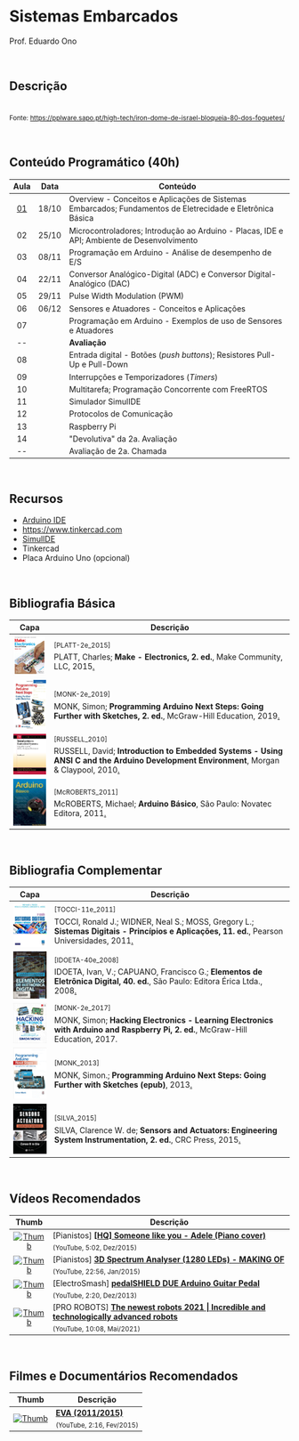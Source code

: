 # Sistemas Embarcados

Prof. Eduardo Ono

<br>

## Descrição

<img src="https://pplware.sapo.pt/wp-content/uploads/2021/05/israel_iron_dome01.jpg" alt="" width="360px"><br>
<small>Fonte: https://pplware.sapo.pt/high-tech/iron-dome-de-israel-bloqueia-80-dos-foguetes/</small>

<br>

## Conteúdo Programático (40h)

| Aula | Data  | Conteúdo |
| :-: |  :-:  | ---
| [01] | 18/10 | Overview - Conceitos e Aplicações de Sistemas Embarcados; Fundamentos de Eletrecidade e Eletrônica Básica
| 02 | 25/10 | Microcontroladores; Introdução ao Arduino - Placas, IDE e API; Ambiente de Desenvolvimento
| 03 | 08/11 | Programação em Arduino - Análise de desempenho de E/S
| 04 | 22/11 | Conversor Analógico-Digital (ADC) e Conversor Digital-Analógico (DAC)
| 05 | 29/11 | Pulse Width Modulation (PWM)
| 06 | 06/12 | Sensores e Atuadores - Conceitos e Aplicações
| 07 |       | Programação em Arduino - Exemplos de uso de Sensores e Atuadores
| -- |       | __Avaliação__
| 08 |       | Entrada digital - Botões (_push buttons_); Resistores Pull-Up e Pull-Down
| 09 |       | Interrupções e Temporizadores (_Timers_)
| 10 |       | Multitarefa; Programação Concorrente com FreeRTOS
| 11 |       | Simulador SimulIDE
| 12 |       | Protocolos de Comunicação
| 13 |       | Raspberry Pi
| 14 |       | "Devolutiva" da 2a. Avaliação
| -- |       | Avaliação de 2a. Chamada

[01]: ./aulas/README.md#aula-01

<br>

## Recursos

* [Arduino IDE](https://www.arduino.cc)
* https://www.tinkercad.com
* [SimulIDE](https://www.simulide.com)
* Tinkercad
* Placa Arduino Uno (opcional)

<br>

## Bibliografia Básica

| Capa | Descrição |
| :-:  | --- |
| <img src="./referencias/capas/platt-2e_2015.jpg" width="100px"> | <sup>[PLATT-2e_2015]</sup><br>PLATT, Charles; **Make - Electronics, 2. ed.**, Make Community, LLC, 2015[.](https://app.box.com/s/r2p1z56spe3bybzy593mh8zladezyslz)
| <img src="./referencias/capas/monk-2e_2019.jpg" width="100px"> | <sup>[MONK-2e_2019]</sup><br>MONK, Simon; **Programming Arduino Next Steps: Going Further with Sketches, 2. ed.**, McGraw-Hill Education, 2019[.](https://app.box.com/s/onxakui60rfqif5jh7800uod4q9xtebm)
| <img src="./referencias/capas/russell_2010.jpg" width="100px"> | <sup>[RUSSELL_2010]</sup><br>RUSSELL, David; **Introduction to Embedded Systems - Using ANSI C and the Arduino Development Environment**, Morgan & Claypool, 2010[.](https://app.box.com/s/dglipxr1taeq5ofsowbnwik0owo0s47x)
| <img src="./referencias/capas/mcroberts_2011.jpg" width="100px"> | <sup>[McROBERTS_2011]</sup><br>McROBERTS, Michael; **Arduino Básico**, São Paulo: Novatec Editora, 2011[.](https://app.box.com/s/gr402oiw0ivv55lvdclk7wnsj1pga7rx)

<br>

## Bibliografia Complementar

| Capa | Descrição |
| :-:  | --- |
| <img src="./referencias/capas/tocci-11e_2011.jpg" width="100px"> | <sup>[TOCCI-11e_2011]</sup><br>TOCCI, Ronald J.; WIDNER, Neal S.; MOSS, Gregory L.; __Sistemas Digitais - Princípios e Aplicações, 11. ed.__, Pearson Universidades, 2011[.](https://app.box.com/s/98g9e4939fd27vxqpvcyrbcg0iykhnwu)
| <img src="./referencias/capas/idoeta-40e_2008.jpg" width="100px"> | <sup>[IDOETA-40e_2008]</sup><br>IDOETA, Ivan, V.; CAPUANO, Francisco G.; __Elementos de Eletrônica Digital, 40. ed.__, São Paulo: Editora Érica Ltda., 2008[.](https://app.box.com/s/a5jgfgbhj1s77tc0qwup)
| <img src="./referencias/capas/monk-2e_2017.jpg" width="100px"> | <sup>[MONK-2e_2017]</sup><br>MONK, Simon; __Hacking Electronics - Learning Electronics with Arduino and Raspberry Pi, 2. ed.__,  McGraw-Hill Education, 2017.
| <img src="./referencias/capas/monk_2013.jpg" width="100px"> | <sup>[MONK_2013]</sup><br>MONK, Simon.; __Programming Arduino Next Steps: Going Further with Sketches (epub)__, 2013[.](https://app.box.com/s/mbmb2h06we9zxkzl0ecko4yxpn2tvbgo)
| <img src="./referencias/capas/silva_2015.jpg" width="100px"> | <sup>[SILVA_2015]</sup><br>SILVA, Clarence W. de; __Sensors and Actuators: Engineering System Instrumentation, 2. ed.__, CRC Press, 2015[.](https://app.box.com/s/01ekh5g479pcg3xmbyj3ctiurxiv7t5o)

<br>

## Vídeos Recomendados

| Thumb | Descrição |
| :-: | --- |
| [![Thumb](https://img.youtube.com/vi/81q9kBRQt1E/default.jpg)](https://www.youtube.com/watch?v=81q9kBRQt1E) | [Pianistos] [__[HQ] Someone like you - Adele (Piano cover)__](https://www.youtube.com/watch?v=81q9kBRQt1E) <br> <sub>(YouTube, 5:02, Dez/2015)</sub>
| [![Thumb](https://img.youtube.com/vi/Vn39txtVIHc/default.jpg)](https://www.youtube.com/watch?v=Vn39txtVIHc) | [Pianistos] [__3D Spectrum Analyser (1280 LEDs) - MAKING OF__](https://www.youtube.com/watch?v=Vn39txtVIHc) <br> <sub>(YouTube, 22:56, Jan/2015)</sub>
| [![Thumb](https://img.youtube.com/vi/COPaqJBekBQ/default.jpg)](https://www.youtube.com/watch?v=COPaqJBekBQ) | [ElectroSmash] [__pedalSHIELD DUE Arduino Guitar Pedal__](https://www.youtube.com/watch?v=COPaqJBekBQ) <br> <sub>(YouTube, 2:20, Dez/2013)</sub>
| [![Thumb](https://img.youtube.com/vi/m-LP4qpOLl0/default.jpg)](https://www.youtube.com/watch?v=m-LP4qpOLl0) | [PRO ROBOTS] [__The newest robots 2021 \| Incredible and technologically advanced robots__](https://www.youtube.com/watch?v=m-LP4qpOLl0) <br> <sub>(YouTube, 10:08, Mai/2021)</sub>

<br>

## Filmes e Documentários Recomendados

| Thumb | Descrição |
| :-: | --- |
| [![Thumb](https://img.youtube.com/vi/2ctMc4DFpik/default.jpg)](https://www.youtube.com/watch?v=2ctMc4DFpik) | [__EVA (2011/2015)__](https://www.youtube.com/watch?v=2ctMc4DFpik) <br> <sub>(YouTube, 2:16, Fev/2015)</sub>

<br>
